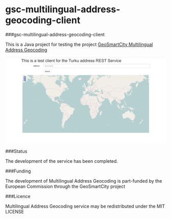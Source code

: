 # gsc-multilingual-address-geocoding-client
###gsc-multilingual-address-geocoding-client

This is a Java project for testing the project [GeoSmartCity Multilingual Address Geocoding]

![alt tag](https://raw.githubusercontent.com/GeoSmartCity-CIP/gsc-multilingual-address-geocoding-client/master/images/client_image.jpg)


###Status

The development of the service has been completed.

 

###Funding

The development of Multilingual Address Geocoding is part-funded by the European Commission through the GeoSmartCity project

 

###Licence

Multilingual Address Geocoding service may be redistributed under the MIT LICENSE



[GeoSmartCity Multilingual Address Geocoding]: <https://github.com/GeoSmartCity-CIP/gsc-multilingual-address-geocoding.git>
